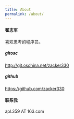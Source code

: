 ```yaml
---
title: About
permalink: /about/
---
```


#### 翟志军

喜欢思考的程序员。

##### gitosc
http://git.oschina.net/zacker330

##### github
https://github.com/zacker330

#### 联系我
apl.359 AT 163.com
